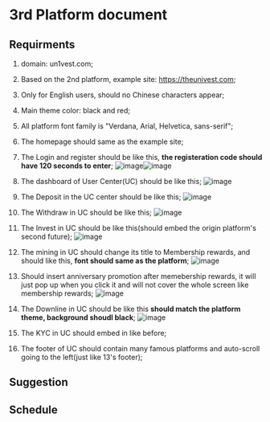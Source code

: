 # 3rd Platform document
## Requirments
1. domain: un1vest.com;

2. Based on the 2nd platform,  example site: https://theunivest.com;

3. Only for English users, should no Chinese characters appear;

4. Main theme color: black and red;

5. All platform font family is "Verdana, Arial, Helvetica, sans-serif";

6. The homepage should same as the example site;

7. The Login and register should be like this, **the registeration code should have 120 seconds to enter**;
![image](./1.jpg)![image](./2.jpg)

8. The dashboard of User Center(UC) should be like this;
![image](./3.jpg)

9. The Deposit in the UC center should be like this;
![image](./4.jpg)

10. The Withdraw in UC should be like this;
![image](./5.jpg)

11. The Invest in UC should be like this(should embed the origin platform's second future);
![image](./6.jpg)

12. The mining in UC should change its title to Membership rewards, and should like this, **font should same as the platform**;
![image](./7.jpg)

13. Should insert anniversary promotion after memebership rewards,  it will just pop up when you click it and will not cover the whole screen like membership rewards;
![image](./71.jpg)

14. The Downline in UC should be like this **should match the platform theme, background shoudl black**;
![image](./8.jpg)

15. The KYC in UC should embed in like before;

16. The footer of UC should contain many famous platforms and auto-scroll going to the left(just like 13's footer);
## Suggestion
## Schedule
